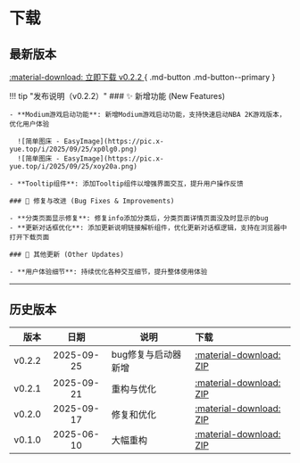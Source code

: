 # 下载

## 最新版本

[ :material-download: 立即下载 v0.2.2 ](files/Mods-Locker-v0.2.2.zip){ .md-button .md-button--primary }
<!-- [查看校验信息](#校验与完整性){ .md-button } -->

!!! tip "发布说明（v0.2.2）"
    ### ✨ 新增功能 (New Features)

    - **Modium游戏启动功能**: 新增Modium游戏启动功能，支持快速启动NBA 2K游戏版本，优化用户体验
    
      ![简单图床 - EasyImage](https://pic.x-yue.top/i/2025/09/25/xp0lg0.png)
      ![简单图床 - EasyImage](https://pic.x-yue.top/i/2025/09/25/xoy20a.png)

    - **Tooltip组件**: 添加Tooltip组件以增强界面交互，提升用户操作反馈

    ### 🐛 修复与改进 (Bug Fixes & Improvements)

    - **分类页面显示修复**: 修复info添加分类后，分类页面详情页面没及时显示的bug
    - **更新对话框优化**: 添加更新说明链接解析组件，优化更新对话框逻辑，支持在浏览器中打开下载页面

    ### 📝 其他更新 (Other Updates)

    - **用户体验细节**: 持续优化各种交互细节，提升整体使用体验
  

---

## 历史版本

| 版本 | 日期 | 说明 | 下载 |
|---:|:---:|---|:---|
| v0.2.2 | 2025-09-25 | bug修复与启动器新增 | [:material-download: ZIP](files/Mods-Locker-v0.2.2.zip) |
| v0.2.1 | 2025-09-21 | 重构与优化 | [:material-download: ZIP](files/Mods-Locker-v0.2.1.zip) |
| v0.2.0 | 2025-09-17 | 修复和优化 | [:material-download: ZIP](files/mods-locker-v0.2.0.zip) |
| v0.1.0 | 2025-06-10 | 大幅重构 | [:material-download: ZIP](files/mods-locker-0.1.0.zip) |






